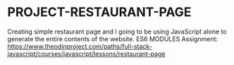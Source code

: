 # PROJECT-RESTAURANT-PAGE
Creating simple restaurant page and I going to be using JavaScript alone to generate the entire contents of the website.
ES6 MODULES
Assignment: https://www.theodinproject.com/paths/full-stack-javascript/courses/javascript/lessons/restaurant-page

